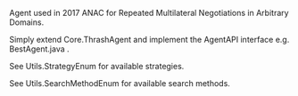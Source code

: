 Agent used in 2017 ANAC for Repeated Multilateral Negotiations in Arbitrary Domains.

Simply extend Core.ThrashAgent and implement the AgentAPI interface e.g. BestAgent.java .

See Utils.StrategyEnum for available strategies.

See Utils.SearchMethodEnum for available search methods.
